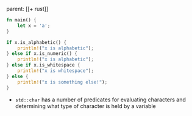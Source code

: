 parent: [[+ rust]]

```rust
fn main() {
	let x = 'a';
}

if x.is_alphabetic() {
	println!("x is alphabetic");
} else if x.is_numeric() {
	println!("x is alphabetic");
} else if x.is_whitespace {
	println!("x is whitespace");
} else {
	println!("x is something else!");
}
```

- `std::char` has a number of predicates for evaluating characters and
  determining what type of character is held by a variable
